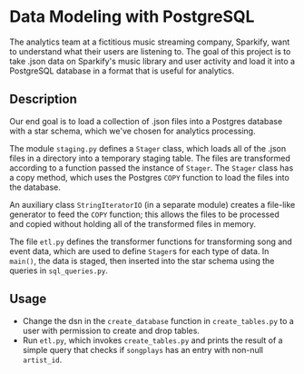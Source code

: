 # Data Modeling with PostgreSQL

The analytics team at a fictitious music streaming company, Sparkify, want to understand what their users are listening to.
The goal of this project is to take .json data on Sparkify's music library and user activity and load it into a PostgreSQL database in a format that is useful for analytics.

## Description
Our end goal is to load a collection of .json files into a Postgres database with a star schema, which we've chosen for analytics processing.

The module `staging.py` defines a `Stager` class, which loads all of the .json files in a directory into a temporary staging table.
The files are transformed according to a function passed the instance of `Stager`.
The `Stager` class has a copy method, which uses the Postgres `COPY` function to load the files into the database.

An auxiliary class `StringIteratorIO` (in a separate module) creates a file-like generator to feed the `COPY` function; this allows the files to be processed and copied without holding all of the transformed files in memory.

The file `etl.py` defines the transformer functions for transforming song and event data, which are used to define `Stager`s for each type of data.
In `main()`, the data is staged, then inserted into the star schema using the queries in `sql_queries.py`.


## Usage

- Change the dsn in the `create_database` function in `create_tables.py` to a user with permission to create and drop tables.
- Run `etl.py`, which invokes `create_tables.py` and prints the result of a simple query that checks if `songplays` has an entry with non-null `artist_id`.